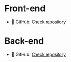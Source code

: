 
 # Front-end

- 🔭 GitHub: [Check repository](https://github.com/Shubham-S-Nimje/Expense-Tracker-2)

 # Back-end

- 🔭 GitHub: [Check repository](https://github.com/Shubham-S-Nimje/BE-expense-tracker-2) 
